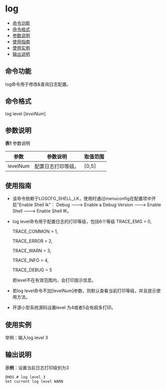 # log

- [命令功能](#命令功能)
- [命令格式](#命令格式)
- [参数说明](#参数说明)
- [使用指南](#使用指南)
- [使用实例](#使用实例)
- [输出说明](#输出说明)

## 命令功能

log命令用于修改&amp;查询日志配置。


## 命令格式

log level [_levelNum_]


## 参数说明

**表1** 参数说明

| 参数 | 参数说明 | 取值范围 | 
| -------- | -------- | -------- |
| levelNum | 配置日志打印等级。 | [0,5] | 


## 使用指南

- 该命令依赖于LOSCFG_SHELL_LK，使用时通过menuconfig在配置项中开启"Enable Shell lk"：
  Debug ---&gt; Enable a Debug Version ---&gt; Enable Shell ---&gt; Enable Shell lK。

- log level命令用于配置日志的打印等级，包括6个等级
  TRACE_EMG = 0,

  TRACE_COMMON = 1,

  TRACE_ERROR = 2,

  TRACE_WARN = 3,

  TRACE_INFO = 4,

  TRACE_DEBUG = 5

  若level不在有效范围内，会打印提示信息。

- 若log level命令不加[levelNum]参数，则默认查看当前打印等级，并且提示使用方法。

- 开源小型系统源码设置level 为4或者5会有超多打印。


## 使用实例

举例：输入log level 3


## 输出说明

**示例**：设置当前日志打印级别为3

```
OHOS # log level 3
Set current log level WARN
```
